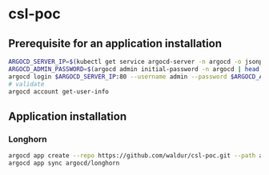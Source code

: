 # csl-poc

## Prerequisite for an application installation

```bash
ARGOCD_SERVER_IP=$(kubectl get service argocd-server -n argocd -o jsonpath={.spec.clusterIP})
ARGOCD_ADMIN_PASSWORD=$(argocd admin initial-password -n argocd | head -n1)
argocd login $ARGOCD_SERVER_IP:80 --username admin --password $ARGOCD_ADMIN_PASSWORD --name default
# validate
argocd account get-user-info
```

## Application installation

### Longhorn

```bash
argocd app create --repo https://github.com/waldur/csl-poc.git --path applications/longhorn
argocd app sync argocd/longhorn
```
